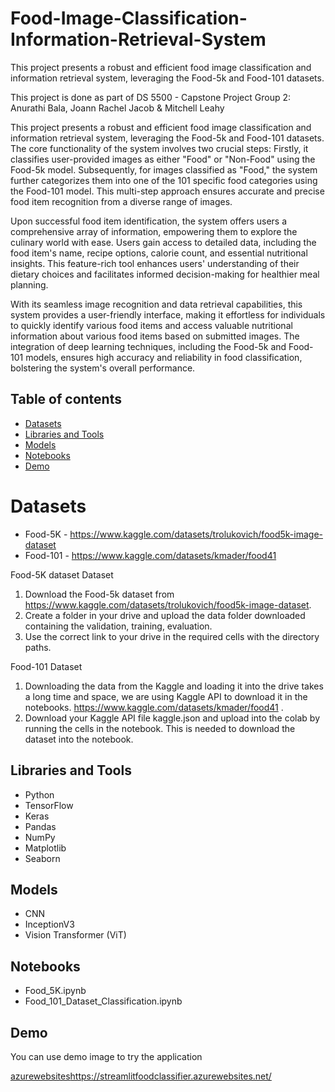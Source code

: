 # Food-Image-Classification-Information-Retrieval-System
This project presents a robust and efficient food image classification and information retrieval system, leveraging the Food-5k and Food-101 datasets. 

This project is done as part of DS 5500 - Capstone Project 
Group 2: Anurathi Bala, Joann Rachel Jacob & Mitchell Leahy

This project presents a robust and efficient food image classification and information retrieval system, leveraging the Food-5k and Food-101 datasets. The core functionality of the system involves two crucial steps: Firstly, it classifies user-provided images as either "Food" or "Non-Food" using the Food-5k model. Subsequently, for images classified as "Food," the system further categorizes them into one of the 101 specific food categories using the Food-101 model. This multi-step approach ensures accurate and precise food item recognition from a diverse range of images. 

Upon successful food item identification, the system offers users a comprehensive array of information, empowering them to explore the culinary world with ease. Users gain access to detailed data, including the food item's name, recipe options, calorie count, and essential nutritional insights. This feature-rich tool enhances users' understanding of their dietary choices and facilitates informed decision-making for healthier meal planning.

With its seamless image recognition and data retrieval capabilities, this system provides a user-friendly interface, making it effortless for individuals to quickly identify various food items and access valuable nutritional information about various food items based on submitted images. The integration of deep learning techniques, including the Food-5k and Food-101 models, ensures high accuracy and reliability in food classification, bolstering the system's overall performance.

## Table of contents
* [Datasets](#datasets)
* [Libraries and Tools](#libraries)
* [Models](#models)
* [Notebooks](#notebooks)
* [Demo](#demo)

# Datasets
  - Food-5K - https://www.kaggle.com/datasets/trolukovich/food5k-image-dataset 
  - Food-101 - https://www.kaggle.com/datasets/kmader/food41

Food-5K dataset Dataset
1. Download the Food-5k dataset from https://www.kaggle.com/datasets/trolukovich/food5k-image-dataset.
2. Create a folder in your drive and upload the data folder downloaded containing the validation, training, evaluation.
3. Use the correct link to your drive in the required cells with the directory paths.
   
Food-101 Dataset
1. Downloading the data from the Kaggle and loading it into the drive takes a long time and space, we are using Kaggle API to download it in the notebooks. https://www.kaggle.com/datasets/kmader/food41 .
2. Download your Kaggle API file kaggle.json and upload into the colab by running the cells in the notebook. This is needed to download the dataset into the notebook.

## Libraries and Tools
* Python 
* TensorFlow
* Keras
* Pandas
* NumPy
* Matplotlib
* Seaborn

## Models

* CNN
* InceptionV3
* Vision Transformer (ViT)

## Notebooks

* Food_5K.ipynb
* Food_101_Dataset_Classification.ipynb

## Demo

You can use demo image to try the application

[azurewebsites](https://streamlitfoodclassifier.azurewebsites.net/)https://streamlitfoodclassifier.azurewebsites.net/


